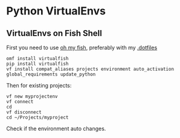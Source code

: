 # Python VirtualEnvs

## VirtualEnvs on Fish Shell

First you need to use [oh my fish](https://github.com/oh-my-fish/oh-my-fish), preferably with my [.dotfiles](../arch/initial_setup.md#using-my-dotfiles-with-tmux-and-fish-shell)

    omf install virtualfish
    pip install virtualfish
    vf install compat_aliases projects environment auto_activation global_requirements update_python 

Then for existing projects:

    vf new myprojectenv
    vf connect
    cd
    vf disconnect
    cd ~/Projects/myproject

Check if the environment auto changes.